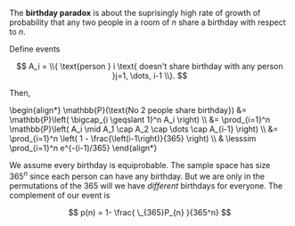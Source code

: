 The **birthday paradox** is about the suprisingly high rate of growth of probability that any two people in a room of $n$ share a birthday with respect to $n$. 

Define events

$$
A_i = \\{ \text{person } i \text{ doesn't share birthday with any person }j=1, \dots, i-1 \\}.
$$

Then,

\begin{align\*}
\mathbb{P}(\text{No 2 people share birthday}) &= \mathbb{P}\left( \bigcap_{i \geqslant 1}^n A_i \right) \\\\
&= \prod_{i=1}^n \mathbb{P}\left( A_i \mid A_1 \cap A_2 \cap \dots \cap A_{i-1} \right) \\\\
&= \prod_{i=1}^n \left( 1 - \frac{\left(i-1\right)}{365} \right) \\\\
& \lesssim \prod_{i=1}^n e^{-(i-1)/365}
\end{align\*}

We assume every birthday is equiprobable. The sample space has size $365^n$ since each person can have any birthday. But we are only in the permutations of the 365 will we have _different_ birthdays for everyone. The complement of our event is

$$
p(n) = 1- \frac{ \_{365}P_{n} }{365^n}
$$